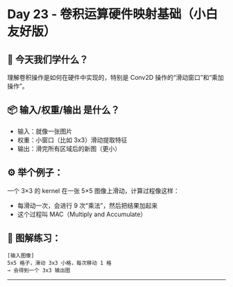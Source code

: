 # Day 23 - 卷积运算硬件映射基础（小白友好版）

## 📘 今天我们学什么？
理解卷积操作是如何在硬件中实现的，特别是 Conv2D 操作的“滑动窗口”和“乘加操作”。

## 📦 输入/权重/输出 是什么？
- 输入：就像一张图片
- 权重：小窗口（比如 3x3）滑动提取特征
- 输出：滑完所有区域后的新图（更小）

## ⚙️ 举个例子：
一个 3×3 的 kernel 在一张 5×5 图像上滑动，计算过程像这样：
- 每滑动一次，会进行 9 次“乘法”，然后把结果加起来
- 这个过程叫 MAC（Multiply and Accumulate）

## 📌 图解练习：
```
[输入图像]
5x5 格子，滑动 3x3 小格，每次移动 1 格
→ 会得到一个 3x3 输出图
```

---

